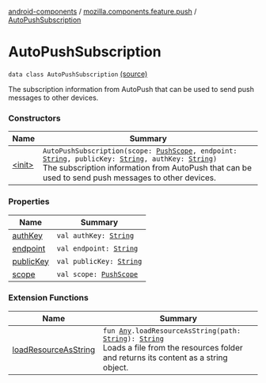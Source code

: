 [android-components](../../index.md) / [mozilla.components.feature.push](../index.md) / [AutoPushSubscription](./index.md)

# AutoPushSubscription

`data class AutoPushSubscription` [(source)](https://github.com/mozilla-mobile/android-components/blob/master/components/feature/push/src/main/java/mozilla/components/feature/push/AutoPushFeature.kt#L415)

The subscription information from AutoPush that can be used to send push messages to other devices.

### Constructors

| Name | Summary |
|---|---|
| [&lt;init&gt;](-init-.md) | `AutoPushSubscription(scope: `[`PushScope`](../-push-scope.md)`, endpoint: `[`String`](https://kotlinlang.org/api/latest/jvm/stdlib/kotlin/-string/index.html)`, publicKey: `[`String`](https://kotlinlang.org/api/latest/jvm/stdlib/kotlin/-string/index.html)`, authKey: `[`String`](https://kotlinlang.org/api/latest/jvm/stdlib/kotlin/-string/index.html)`)`<br>The subscription information from AutoPush that can be used to send push messages to other devices. |

### Properties

| Name | Summary |
|---|---|
| [authKey](auth-key.md) | `val authKey: `[`String`](https://kotlinlang.org/api/latest/jvm/stdlib/kotlin/-string/index.html) |
| [endpoint](endpoint.md) | `val endpoint: `[`String`](https://kotlinlang.org/api/latest/jvm/stdlib/kotlin/-string/index.html) |
| [publicKey](public-key.md) | `val publicKey: `[`String`](https://kotlinlang.org/api/latest/jvm/stdlib/kotlin/-string/index.html) |
| [scope](scope.md) | `val scope: `[`PushScope`](../-push-scope.md) |

### Extension Functions

| Name | Summary |
|---|---|
| [loadResourceAsString](../../mozilla.components.support.test.file/kotlin.-any/load-resource-as-string.md) | `fun `[`Any`](https://kotlinlang.org/api/latest/jvm/stdlib/kotlin/-any/index.html)`.loadResourceAsString(path: `[`String`](https://kotlinlang.org/api/latest/jvm/stdlib/kotlin/-string/index.html)`): `[`String`](https://kotlinlang.org/api/latest/jvm/stdlib/kotlin/-string/index.html)<br>Loads a file from the resources folder and returns its content as a string object. |
